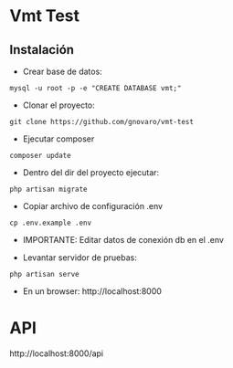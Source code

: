 # Vmt Test
## Instalación
* Crear base de datos:
```console
mysql -u root -p -e "CREATE DATABASE vmt;"
```
* Clonar el proyecto:
```console
git clone https://github.com/gnovaro/vmt-test
```
* Ejecutar composer
```console
composer update
```
* Dentro del dir del proyecto ejecutar:
```console
php artisan migrate
```
* Copiar archivo de configuración .env
```console
cp .env.example .env
```
* IMPORTANTE: Editar datos de conexión db en el .env

* Levantar servidor de pruebas:
```console
php artisan serve
```
* En un browser: http://localhost:8000

# API
http://localhost:8000/api
